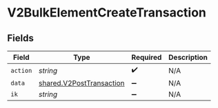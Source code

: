 # V2BulkElementCreateTransaction


## Fields

| Field                                                                       | Type                                                                        | Required                                                                    | Description                                                                 |
| --------------------------------------------------------------------------- | --------------------------------------------------------------------------- | --------------------------------------------------------------------------- | --------------------------------------------------------------------------- |
| `action`                                                                    | *string*                                                                    | :heavy_check_mark:                                                          | N/A                                                                         |
| `data`                                                                      | [shared.V2PostTransaction](../../../sdk/models/shared/v2posttransaction.md) | :heavy_minus_sign:                                                          | N/A                                                                         |
| `ik`                                                                        | *string*                                                                    | :heavy_minus_sign:                                                          | N/A                                                                         |